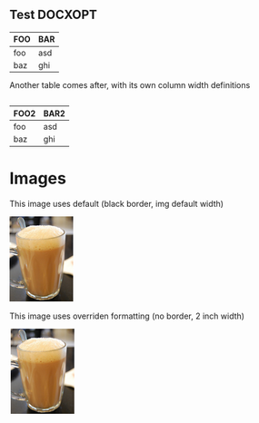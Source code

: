 ## Test DOCXOPT

| FOO | BAR |
|---|---|
| foo | asd |
| baz | ghi |

Another table comes after, with its own column width definitions

<table column_widths='1.11in, 4in'>

| FOO2 | BAR2 |
|---|---|
| foo | asd |
| baz | ghi |
</table>

# Images

This image uses default (black border, img default width)

![](samples/teh_tarik.png)

This image uses overriden formatting (no border, 2 inch width)

<img width=2in>![](samples/teh_tarik.png)</img>
